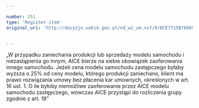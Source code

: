 ```yaml
---

number: 251
type: 'Register item'
original_uri: 'http://decyzje.uokik.gov.pl/nd_wz_um.nsf/0/BCE7715B76869208C12572DD003294A7?OpenDocument'


---
```


„W przypadku zaniechania produkcji lub sprzedaży modelu samochodu i niezastąpienia go innym, AICE bierze na siebie obowiązek zaoferowania innego samochodu. Jeżeli cena modelu samochodu zastępczego byłaby wyższa o 25% od ceny modelu, którego produkcji zaniechano, klient ma prawo rozwiązania umowy bez płacenia kar umownych, określonych w art. 16 ust. 1. O ile byłoby niemożliwe zaoferowanie przez AICE modelu samochodu zastępczego, wówczas AICE przystąpi do rozliczenia grupy zgodnie z art. 19”
